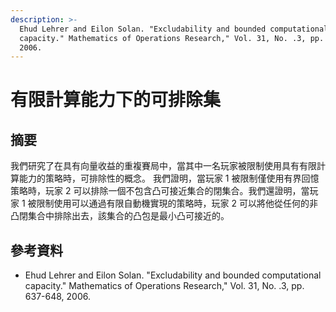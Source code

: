 ```yaml
---
description: >-
  Ehud Lehrer and Eilon Solan. "Excludability and bounded computational
  capacity." Mathematics of Operations Research," Vol. 31, No. .3, pp. 637-648,
  2006.
---
```


# 有限計算能力下的可排除集

## 摘要

我們研究了在具有向量收益的重複賽局中，當其中一名玩家被限制使用具有有限計算能力的策略時，可排除性的概念。 我們證明，當玩家 1 被限制僅使用有界回憶策略時，玩家 2 可以排除一個不包含凸可接近集合的閉集合。我們還證明，當玩家 1 被限制使用可以通過有限自動機實現的策略時，玩家 2 可以將他從任何的非凸閉集合中排除出去，該集合的凸包是最小凸可接近的。

## 參考資料

* Ehud Lehrer and Eilon Solan. "Excludability and bounded computational capacity." Mathematics of Operations Research," Vol. 31, No. .3, pp. 637-648, 2006.
